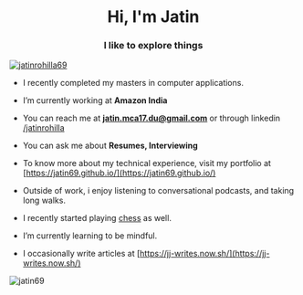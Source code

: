 <h1 align="center">Hi, I'm Jatin</h1>
<h3 align="center">I like to explore things</h3>

</a><p align="left"> <a href="https://twitter.com/jatinrohilla69" target="blank"><img src="https://img.shields.io/twitter/follow/jatinrohilla69?logo=twitter&style=for-the-badge" alt="jatinrohilla69" /></a> </p>

- I recently completed my masters in computer applications.
- I’m currently working at **Amazon India**
- You can reach me at **jatin.mca17.du@gmail.com** or through linkedin [/jatinrohilla](https://www.linkedin.com/in/jatinrohilla/)
- You can ask me about **Resumes, Interviewing**
- To know more about my technical experience, visit my portfolio at [https://jatin69.github.io/](https://jatin69.github.io/)

- Outside of work, i enjoy listening to conversational podcasts, and taking long walks.
- I recently started playing [chess](https://www.chess.com/member/jatin_rohilla) as well.
- I’m currently learning to be mindful. 
- I occasionally write articles at [https://jj-writes.now.sh/](https://jj-writes.now.sh/)

<p align="left"> <img src="https://komarev.com/ghpvc/?username=jatin69&label=Profile%20views&color=0e75b6&style=flat" alt="jatin69" /> </p>
